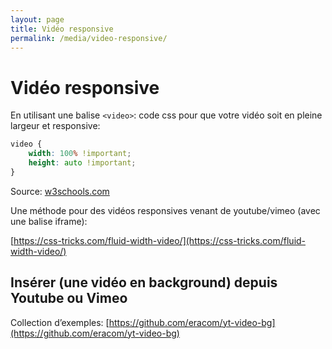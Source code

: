```yaml
---
layout: page
title: Vidéo responsive
permalink: /media/video-responsive/
---
```


# Vidéo responsive

En utilisant une balise `<video>`: code css pour que votre vidéo soit en pleine largeur et responsive: 

```css
video {
	width: 100% !important;
	height: auto !important;
}
```

Source: [w3schools.com](https://www.w3schools.com/css/css_rwd_videos.asp)

Une méthode pour des vidéos responsives venant de youtube/vimeo (avec une balise iframe):

[https://css-tricks.com/fluid-width-video/](https://css-tricks.com/fluid-width-video/)

## Insérer (une vidéo en background) depuis Youtube ou Vimeo

Collection d’exemples: [https://github.com/eracom/yt-video-bg](https://github.com/eracom/yt-video-bg)

